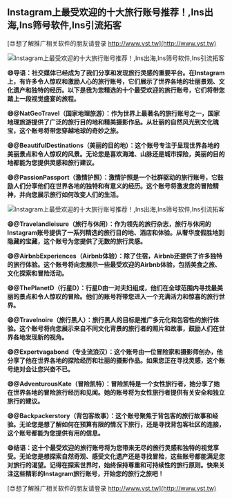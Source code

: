 ## **Instagram上最受欢迎的十大旅行账号推荐！,Ins出海,Ins筛号软件,Ins引流拓客**

[😍想了解推广相关软件的朋友请登录 http://www.vst.tw](http://www.vst.tw)

 <center><img src="https://vst.tw/MP4/tuiguang/png/4.png" alt="Instagram上最受欢迎的十大旅行账号推荐！,Ins出海,Ins筛号软件,Ins引流拓客"></center>

**😄导语：社交媒体已经成为了我们分享和发现旅行灵感的重要平台。在Instagram上，有许多令人惊叹和激励人心的旅行账号，它们展示了世界各地的壮丽景观、文化遗产和独特的经历。以下是我为您精选的十个最受欢迎的旅行账号，它们将带您踏上一段视觉盛宴的旅程。**

**😄@NatGeoTravel（国家地理旅游）：作为世界上最著名的旅行账号之一，国家地理旅游提供了广泛的旅行目的地和精美摄影作品。从壮丽的自然风光到文化瑰宝，这个账号将带您穿越地球的奇妙之旅。**

**😄@BeautifulDestinations（美丽的目的地）：这个账号专注于呈现世界各地的美丽景点和令人惊叹的风景。无论您是喜欢海滩、山脉还是城市探险，美丽的目的地都能为您提供灵感和旅行建议。**

**😄@PassionPassport（激情护照）：激情护照是一个社群驱动的旅行账号，它鼓励人们分享他们在世界各地的独特和有意义的经历。这个账号将激发您的冒险精神，并向您展示旅行如何改变人们的生活。**

 <center><img src="https://vst.tw/MP4/tuiguang/png/3.png" alt="Instagram上最受欢迎的十大旅行账号推荐！,Ins出海,Ins筛号软件,Ins引流拓客"></center>

**😄@Travelandleisure（旅行与休闲）：作为领先的旅行杂志，旅行与休闲的Instagram账号提供了一系列精选的旅行目的地、酒店和体验。从奢华度假胜地到隐藏的宝藏，这个账号为您提供了无数的旅行灵感。**

**😄@AirbnbExperiences（Airbnb体验）：除了住宿，Airbnb还提供了许多独特的旅行体验。这个账号将向您展示一些最受欢迎的Airbnb体验，包括美食之旅、文化探索和冒险活动。**

**😄@ThePlanetD（行星D）：行星D由一对夫妇组成，他们在全球范围内寻找最美丽的景点和令人惊叹的冒险。他们的账号将带您进入一个充满活力和惊喜的旅行世界。**

**😄@Travelnoire（旅行黑人）：旅行黑人的目标是推广多元化和包容性的旅行体验。这个账号将向您展示来自不同文化背景的旅行者的照片和故事，鼓励人们在世界各地发现新的视角。**

**😄@Expertvagabond（专业流浪汉）：这个账号由一位冒险家和摄影师创办，他分享了他在世界各地的探险经历和壮丽的摄影作品。如果您正在寻找灵感，这个账号绝对会让您兴奋不已。**

**😄@AdventurousKate（冒险凯特）：冒险凯特是一个女性旅行者，她分享了她在世界各地的冒险旅行经历和见闻。她的账号将为女性旅行者提供有关安全和独立旅行的建议。**

**😄@Backpackerstory（背包客故事）：这个账号聚焦于背包客的旅行故事和经验。无论您是想了解如何在预算有限的情况下旅行，还是寻找背包客社区的连接，这个账号都能为您提供有用的信息。**

**😄结语：这十个最受欢迎的旅行账号将为您带来无尽的旅行灵感和独特的视觉享受。无论您是想探索自然奇观、感受文化遗产还是寻找冒险，这些账号都能满足您对旅行的渴望。记得在探索世界时，始终保持尊重和可持续性的旅行原则。快来关注这些精彩的Instagram旅行账号，开始您的旅行之旅吧！**

[😍想了解推广相关软件的朋友请登录 http://www.vst.tw](http://www.vst.tw)



